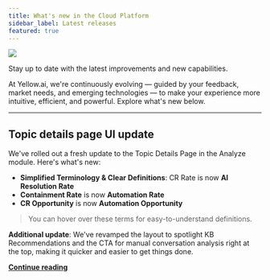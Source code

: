 ```yaml
---
title: What's new in the Cloud Platform
sidebar_label: Latest releases
featured: true
---
```





![](https://i.imgur.com/hIGEIJL.png)

Stay up to date with the latest improvements and new capabilities. 

At Yellow.ai, we're continuously evolving — guided by your feedback, market needs, and emerging technologies — to make your experience more intuitive, efficient, and powerful. Explore what's new below.

***


## Topic details page UI update 

We've rolled out a fresh update to the Topic Details Page in the Analyze module. Here's what's new:

- **Simplified Terminology & Clear Definitions**:
CR Rate is now **AI Resolution Rate** 
- **Containment Rate** is now **Automation Rate** 
- **CR Opportunity** is now **Automation Opportunity**

> You can hover over these terms for easy-to-understand definitions. 

**Additional update**: We've revamped the layout to spotlight KB Recommendations and the CTA for manual conversation analysis right at the top, making it quicker and easier to get things done.

[**Continue reading**](https://docs.yellow.ai/docs/platform_concepts/analyze/indepthinsights)
